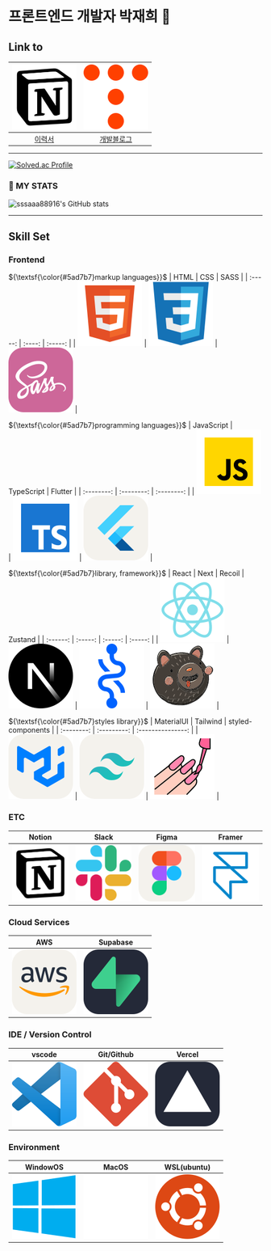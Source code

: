 # 프론트엔드 개발자 박재희 👋

## Link to

|                                 ![notn]                                  |                     ![blog]                     |
| :----------------------------------------------------------------------: | :---------------------------------------------: |
| [이력서](https://wogml3270.notion.site/cf22a7bca5ec45a7815997c128d2e0ec) | [개발블로그](https://chimsil-story.tistory.com) |

---

[![Solved.ac Profile](http://mazassumnida.wtf/api/v2/generate_badge?boj=ssaa889)](https://solved.ac/ssaa889/)

### 💪 MY STATS

![sssaaa88916's GitHub stats](https://github-readme-stats.vercel.app/api?username=sssaaa88916&theme=tokyonight&show_icons=true)

<hr>

<!--
sssaaa88916/sssaaa88916 is a ✨ special ✨ repository because its README.md (this file) appears on your GitHub profile.

Here are some ideas to get you started:

- 🔭 I’m currently working on ...
- 🌱 I’m currently learning ...
- 👯 I’m looking to collaborate on ...
- 🤔 I’m looking for help with ...
- 💬 Ask me about ...
- 📫 How to reach me: ...
- 😄 Pronouns: ...
- ⚡ Fun fact: ...
-->

## Skill Set

### Frontend

${\textsf{\color{#5ad7b7}markup languages}}$
| HTML | CSS | SASS |
| :-----: | :----: | :-----: |
| ![html] | ![css] | ![sass] |

${\textsf{\color{#5ad7b7}programming languages}}$
| JavaScript | TypeScript | Flutter |
| :--------: | :--------: | :--------: |
| ![js] | ![ts] | ![flutter] |

${\textsf{\color{#5ad7b7}library, framework}}$
| React | Next | Recoil | Zustand |
| :------: | :-----: | :-----: | :-----: |
| ![react] | ![next] | ![reco] | ![zus] |

${\textsf{\color{#5ad7b7}styles library}}$
| MaterialUI | Tailwind | styled-components |
| :--------: | :---------: | :---------------: |
| ![mui] | ![tailwind] | ![styled] |

### ETC

| Notion  | Slack  |  Figma  | Framer  |
| :-----: | :----: | :-----: | :-----: |
| ![notn] | ![sla] | ![figm] | ![fram] |

### Cloud Services

|  AWS   | Supabase |
| :----: | :------: |
| ![aws] | ![supa]  |

### IDE / Version Control

|  vscode   | Git/Github | Vercel  |
| :-------: | :--------: | :-----: |
| ![vscode] |   ![git]   | ![verc] |

### Environment

| WindowOS  | MacOS  | WSL(ubuntu) |
| :-------: | :----: | :---------: |
| ![window] | ![mac] |   ![wsl]    |

<!-- stack Icon Refernces -->

[html]: /md-icon/html-md.svg
[css]: /md-icon/css-md.svg
[sass]: /md-icon/sass-md.svg
[js]: /md-icon/javascript-md.svg
[ts]: /md-icon/typescript-md.svg
[flutter]: /md-icon/flutter-md.svg
[react]: /md-icon/react-md.svg
[next]: /md-icon/nextjs-md.svg
[reco]: /md-icon/recoil-md.svg
[zus]: /md-icon/zustand-md.svg
[mui]: /md-icon/mui-md.svg
[tailwind]: /md-icon/tailwind-md.svg
[styled]: /md-icon/styled-components-md.svg
[notn]: /md-icon/notion-md.svg
[sla]: /md-icon/slack-md.svg
[figm]: /md-icon/figma-md.svg
[fram]: /md-icon/framer-md.svg
[aws]: /md-icon/aws-md.svg
[supa]: /md-icon/supabase-md.svg
[vscode]: /md-icon/vscode-md.svg
[git]: /md-icon/git-md.svg
[verc]: /md-icon/vercel-md.svg
[window]: /md-icon/windows-md.svg
[mac]: /md-icon/macos-md.svg
[wsl]: /md-icon/ubuntu-md.svg
[blog]: /md-icon/tistory-md.svg
